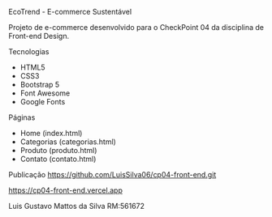 EcoTrend - E-commerce Sustentável

Projeto de e-commerce desenvolvido para o CheckPoint 04 da disciplina de Front-end Design.

Tecnologias
- HTML5
- CSS3
- Bootstrap 5
- Font Awesome
- Google Fonts

Páginas
- Home (index.html)
- Categorias (categorias.html)
- Produto (produto.html)
- Contato (contato.html)

Publicação
https://github.com/LuisSilva06/cp04-front-end.git

https://cp04-front-end.vercel.app

Luis Gustavo Mattos da Silva RM:561672